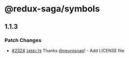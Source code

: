 # @redux-saga/symbols

## 1.1.3

### Patch Changes

- [#2324](https://github.com/redux-saga/redux-saga/pull/2324) [`2466c79`](https://github.com/redux-saga/redux-saga/commit/2466c798a5f56a5015e61c8fdf0ef8f2a6a852a4) Thanks [@neurosnap](https://github.com/neurosnap)! - Add LICENSE file

